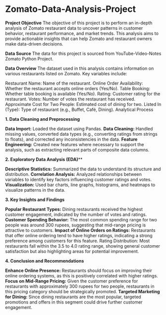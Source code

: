 # Zomato-Data-Analysis-Project

**Project Objective**
The objective of this project is to perform an in-depth analysis of Zomato restaurant data to uncover patterns in customer behavior, restaurant performance, and market trends. This analysis aims to provide actionable insights that can help Zomato and restaurant owners make data-driven decisions.

**Data Source**
The data for this project is sourced from YouTube-Video-Notes Zomato Python Project.

**Data Overview**
The dataset used in this analysis contains information on various restaurants listed on Zomato. 
Key variables include:

Restaurant Name: Name of the restaurant.
Online Order Availability: Whether the restaurant accepts online orders (Yes/No).
Table Booking: Whether table booking is available (Yes/No).
Rating: Customer rating for the restaurant.
Votes: Number of votes the restaurant has received.
Approximate Cost for Two People: Estimated cost of dining for two.
Listed In (Type): Type of restaurant (e.g., Buffet, Café, Dining).
Analytical Process

**1. Data Cleaning and Preprocessing**

**Data Import:** Loaded the dataset using Pandas.
**Data Cleaning:** Handled missing values, converted data types (e.g., converting ratings from strings to floats), and corrected any inconsistencies in the data.
**Feature Engineering:** Created new features where necessary to support the analysis, such as extracting relevant parts of composite data columns.


**2. Exploratory Data Analysis (EDA)****

**Descriptive Statistics:** Summarized the data to understand its structure and distribution.
**Correlation Analysis:** Analyzed relationships between variables to identify key factors influencing customer ratings and votes.
**Visualization:** Used bar charts, line graphs, histograms, and heatmaps to visualize patterns in the data.

**3. Key Insights and Findings**

**Popular Restaurant Types:** Dining restaurants received the highest customer engagement, indicated by the number of votes and ratings.
**Customer Spending Behavior:** The most common spending range for two people was around 300 rupees, suggesting that mid-range pricing is attractive to customers.
**Impact of Online Orders on Ratings:** Restaurants that offer online ordering tend to have higher ratings, indicating a strong preference among customers for this feature.
Rating Distribution: Most restaurants fall within the 3.5 to 4.0 rating range, showing general customer satisfaction but also highlighting areas for potential improvement.

**4. Conclusion and Recommendations**

**Enhance Online Presence:** Restaurants should focus on improving their online ordering systems, as this is positively correlated with higher ratings.
**Focus on Mid-Range Pricing:** Given the customer preference for restaurants with approximately 300 rupees for two people, restaurants in this pricing category should be strategically promoted.
**Targeted Marketing for Dining:** Since dining restaurants are the most popular, targeted promotions and offers in this segment could drive further customer engagement.
